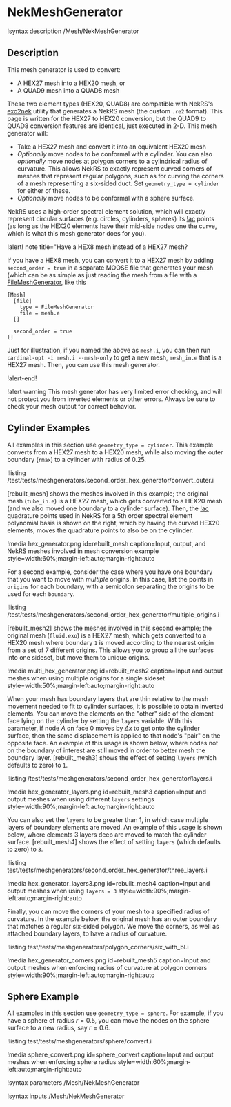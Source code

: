 # NekMeshGenerator

!syntax description /Mesh/NekMeshGenerator

## Description

This mesh generator is used to convert:

- A HEX27 mesh into a HEX20 mesh, or
- A QUAD9 mesh into a QUAD8 mesh

These two element types (HEX20, QUAD8) are
compatible with NekRS's [exo2nek](https://nekrsdoc.readthedocs.io/en/latest/detailed_usage.html#:~:text=converting%20an%20exodus%20mesh) utility that generates a NekRS mesh (the custom
`.re2` format). This page is written for the HEX27 to HEX20 conversion,
but the QUAD9 to QUAD8 conversion features are identical, just executed in 2-D.
This mesh generator will:

- Take a HEX27 mesh and convert it into an equivalent HEX20 mesh
- *Optionally* move nodes to be conformal with a cylinder.
  You can also *optionally* move nodes at polygon corners to a cylindrical radius of curvature.
  This allows NekRS to exactly represent curved corners of meshes that represent
  regular polygons, such as for curving the corners of a mesh representing a
  six-sided duct. Set `geometry_type = cylinder` for either of these.
- *Optionally* move nodes to be conformal with a sphere surface.

NekRS uses a high-order
spectral element solution, which will exactly represent circular surfaces
(e.g. circles, cylinders, spheres)
its [!ac](GLL) points (as long as the HEX20 elements have their mid-side nodes
one the curve, which is what this mesh generator does for you).

!alert! note title="Have a HEX8 mesh instead of a HEX27 mesh?

If you have a HEX8 mesh, you can convert it to a HEX27 mesh by adding
`second_order = true` in a separate MOOSE file that generates your mesh
(which can be as simple as just reading the mesh from a file with a
[FileMeshGenerator](https://mooseframework.inl.gov/source/meshgenerators/FileMeshGenerator.html), like this

```
[Mesh]
  [file]
    type = FileMeshGenerator
    file = mesh.e
  []

  second_order = true
[]
```

Just for illustration, if you named the above as `mesh.i`, you can then run
`cardinal-opt -i mesh.i --mesh-only` to get a new mesh, `mesh_in.e` that is a HEX27 mesh. Then,
you can use this mesh generator.

!alert-end!

!alert warning
This mesh generator has very limited error checking, and will not protect you
from inverted elements or other errors. Always be sure to check your mesh output
for correct behavior.

## Cylinder Examples

All examples in this section use `geometry_type = cylinder`.
This example converts from a HEX27 mesh to a HEX20 mesh, while also moving the outer boundary
(`rmax`) to a cylinder with radius of 0.25.

!listing /test/tests/meshgenerators/second_order_hex_generator/convert_outer.i

[rebuilt_mesh] shows the meshes involved in this example; the original mesh
(`tube_in.e`) is a HEX27 mesh, which gets converted to a HEX20 mesh (and we also
moved one boundary to a cylinder surface). Then, the [!ac](GLL) quadrature points
used in NekRS for a 5th order spectral element polynomial basis is shown on the right,
which by having the curved HEX20 elements, moves the quadrature points to also be
on the cylinder.

!media hex_generator.png
  id=rebuilt_mesh
  caption=Input, output, and NekRS meshes involved in mesh conversion example
  style=width:60%;margin-left:auto;margin-right:auto

For a second example, consider the case where you have one boundary that you
want to move with *multiple* origins. In this case, list the points in `origins`
for each boundary, with a semicolon separating the origins to be used for each
`boundary`.

!listing /test/tests/meshgenerators/second_order_hex_generator/multiple_origins.i

[rebuilt_mesh2] shows the meshes involved in this second example; the original
mesh (`fluid.exo`) is a HEX27 mesh, which gets converted to a HEX20 mesh where
boundary `1` is moved according to the nearest origin from a set of 7 different origins.
This allows you to group all the surfaces into one sideset, but move them to
unique origins.

!media multi_hex_generator.png
  id=rebuilt_mesh2
  caption=Input and output meshes when using multiple origins for a single sideset
  style=width:50%;margin-left:auto;margin-right:auto

When your mesh has boundary layers that are thin relative to the mesh movement
needed to fit to cylinder surfaces, it is possible to obtain inverted elements.
You can move the elements on the "other" side of the element face lying on the
cylinder by setting the `layers` variable. With this parameter, if node
$A$ on face 0 moves by $\Delta x$ to get onto the cylinder surface, then the
same displacement is applied to that node's "pair" on the opposite face.
An example of this usage is shown below, where nodes not on the boundary of
interest are still moved in order to better mesh the boundary layer.
[rebuilt_mesh3] shows the effect of setting `layers` (which defaults to zero)
to `1`.

!listing /test/tests/meshgenerators/second_order_hex_generator/layers.i

!media hex_generator_layers.png
  id=rebuilt_mesh3
  caption=Input and output meshes when using different `layers` settings
  style=width:90%;margin-left:auto;margin-right:auto

You can also set the `layers` to be greater than 1, in which case multiple
layers of boundary elements are moved. An example of this usage is shown below,
where elements 3 layers deep are moved to match the cylinder surface.
[rebuilt_mesh4] shows the effect of setting `layers` (which defaults to zero)
to `3`.

!listing test/tests/meshgenerators/second_order_hex_generator/three_layers.i

!media hex_generator_layers3.png
  id=rebuilt_mesh4
  caption=Input and output meshes when using `layers = 3`
  style=width:90%;margin-left:auto;margin-right:auto

Finally, you can move the corners of your mesh to a specified radius of curvature.
In the example below, the original mesh has an outer boundary that matches
a regular six-sided polygon. We move the corners,
as well as attached boundary layers, to have a radius of curvature.

!listing test/tests/meshgenerators/polygon_corners/six_with_bl.i

!media hex_generator_corners.png
  id=rebuilt_mesh5
  caption=Input and output meshes when enforcing radius of curvature at polygon corners
  style=width:90%;margin-left:auto;margin-right:auto

## Sphere Example

All examples in this section use `geometry_type = sphere`.
For example, if you have a sphere of radius $r=0.5$, you can move the nodes on the sphere
surface to a new radius, say $r=0.6$.

!listing test/tests/meshgenerators/sphere/convert.i

!media sphere_convert.png
  id=sphere_convert
  caption=Input and output meshes when enforcing sphere radius
  style=width:60%;margin-left:auto;margin-right:auto

!syntax parameters /Mesh/NekMeshGenerator

!syntax inputs /Mesh/NekMeshGenerator
